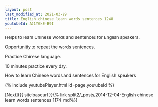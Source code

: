 ```yaml
---
layout: post
last_modified_at: 2021-03-29
title: English chinese learn words sentences 1248 
youtubeId: AJ1YGkE-B9I
---
```

 
 
Helps to learn Chinese words and sentences for English speakers.

Opportunitiy to repeat the words sentences. 

Practice Chinese language. 
 
10 minutes practice every day. 
 
How to learn Chinese words and sentences for English speakers 
 
{% include youtubePlayer.html id=page.youtubeId %}
 
 
[Next]({{ site.baseurl }}{% link  split2/_posts/2014-12-04-English chinese learn words sentences 1174 .md%})
 
